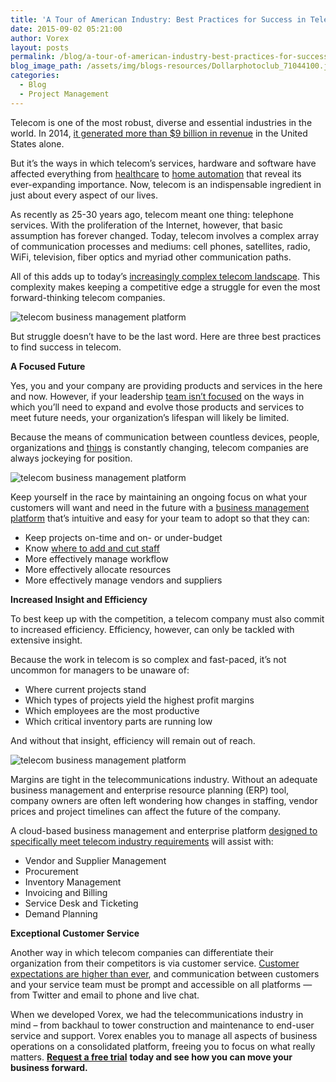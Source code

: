 ```yaml
---
title: 'A Tour of American Industry: Best Practices for Success in Telecom'
date: 2015-09-02 05:21:00
author: Vorex
layout: posts
permalink: /blog/a-tour-of-american-industry-best-practices-for-success-in-telecom/
blog_image_path: /assets/img/blogs-resources/Dollarphotoclub_71044100.jpg
categories:
  - Blog
  - Project Management
---
```



Telecom is one of the most robust, diverse and essential industries in the world. In 2014, [it generated more than $9 billion in revenue](http://www.inc.com/ss/will-yakowicz/10-best-industries-on-2014-inc-5000.html) in the United States alone.

But it’s the ways in which telecom’s services, hardware and software have affected everything from [healthcare](http://www.mckinsey.com/insights/health_systems_and_services/healthcares_digital_future) to [home automation](http://www.csimagazine.com/whitepapers/ArthurDLittle/130119-ADL_Smart%20Home_article.pdf) that reveal its ever-expanding importance. Now, telecom is an indispensable ingredient in just about every aspect of our lives.
<!--more-->

As recently as 25-30 years ago, telecom meant one thing: telephone services. With the proliferation of the Internet, however, that basic assumption has forever changed. Today, telecom involves a complex array of communication processes and mediums: cell phones, satellites, radio, WiFi, television, fiber optics and myriad other communication paths.

All of this adds up to today’s [increasingly complex telecom landscape](http://www.telecomramblings.com/2015/03/complex-ecosystems-rules-to-survive/). This complexity makes keeping a competitive edge a struggle for even the most forward-thinking telecom companies.

![telecom business management platform](https://media.giphy.com/media/1IDqrFySO6y1a/giphy.gif)

But struggle doesn’t have to be the last word. Here are three best practices to find success in telecom.

**A Focused Future**

Yes, you and your company are providing products and services in the here and now. However, if your leadership [team isn’t focused](http://www.vorex.com/3-ways-to-keep-your-team-focused-and-organized-at-work/) on the ways in which you’ll need to expand and evolve those products and services to meet future needs, your organization’s lifespan will likely be limited.

Because the means of communication between countless devices, people, organizations and [things](http://www.wired.com/2014/11/the-internet-of-things-bigger/) is constantly changing, telecom companies are always jockeying for position.

![telecom business management platform](https://media.giphy.com/media/2gudYeU87OsWYaIh2/200_s.gif)

Keep yourself in the race by maintaining an ongoing focus on what your customers will want and need in the future with a [business management platform](http://www.vorex.com/industries/telecommunications/) that’s intuitive and easy for your team to adopt so that they can:

* Keep projects on-time and on- or under-budget
* Know [where to add and cut staff](http://www.vorex.com/product/resource-allocation/)
* More effectively manage workflow
* More effectively allocate resources
* More effectively manage vendors and suppliers

**Increased Insight and Efficiency**

To best keep up with the competition, a telecom company must also commit to increased efficiency. Efficiency, however, can only be tackled with extensive insight.

Because the work in telecom is so complex and fast-paced, it’s not uncommon for managers to be unaware of:

* Where current projects stand
* Which types of projects yield the highest profit margins
* Which employees are the most productive
* Which critical inventory parts are running low

And without that insight, efficiency will remain out of reach.

![telecom business management platform](https://media.giphy.com/media/PS66xB5cPXKzS/giphy.gif)

Margins are tight in the telecommunications industry. Without an adequate business management and enterprise resource planning (ERP) tool, company owners are often left wondering how changes in staffing, vendor prices and project timelines can affect the future of the company.

A cloud-based business management and enterprise platform [designed to specifically meet telecom industry requirements](http://www.vorex.com/industries/telecommunications/) will assist with:

* Vendor and Supplier Management
* Procurement
* Inventory Management
* Invoicing and Billing
* Service Desk and Ticketing
* Demand Planning

**Exceptional Customer Service**

Another way in which telecom companies can differentiate their organization from their competitors is via customer service. [Customer expectations are higher than ever](http://www.emarketer.com/Article/Companies-Keep-Up-with-Soaring-Customer-Expectations/1012615), and communication between customers and your service team must be prompt and accessible on all platforms — from Twitter and email to phone and live chat.

When we developed Vorex, we had the telecommunications industry in mind – from backhaul to tower construction and maintenance to end-user service and support. Vorex enables you to manage all aspects of business operations on a consolidated platform, freeing you to focus on what really matters. [**Request a free trial**](http://www.vorex.com/free-trial/) **today and see how you can move your business forward.**